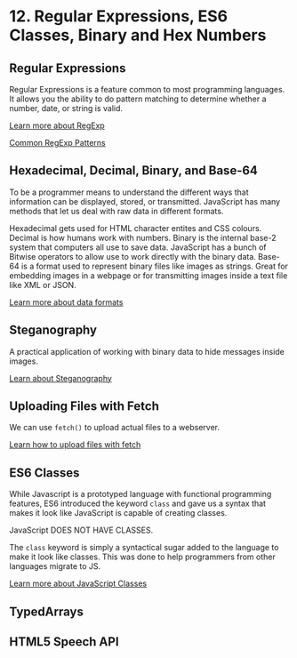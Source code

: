 # 12. Regular Expressions, ES6 Classes, Binary and Hex Numbers

## Regular Expressions

Regular Expressions is a feature common to most programming languages. It allows you the ability to do pattern matching to determine whether a number, date, or string is valid.

[Learn more about RegExp](./regexp.md)

[Common RegExp Patterns](./common-regexp.md)

## Hexadecimal, Decimal, Binary, and Base-64

To be a programmer means to understand the different ways that information can be displayed, stored, or transmitted. JavaScript has many methods that let us deal with raw data in different formats.

Hexadecimal gets used for HTML character entites and CSS colours. Decimal is how humans work with numbers. Binary is the internal base-2 system that computers all use to save data. JavaScript has a bunch of Bitwise operators to allow use to work directly with the binary data. Base-64 is a format used to represent binary files like images as strings. Great for embedding images in a webpage or for transmitting images inside a text file like XML or JSON.

[Learn more about data formats](./hex-bin-64.md)

## Steganography

A practical application of working with binary data to hide messages inside images.

[Learn about Steganography](./steganography.md)

## Uploading Files with Fetch

We can use `fetch()` to upload actual files to a webserver.

[Learn how to upload files with fetch](./upload-files-fetch.md)

## ES6 Classes

While Javascript is a prototyped language with functional programming features, ES6 introduced the keyword `class` and gave us a syntax that makes it look like JavaScript is capable of creating classes.

JavaScript DOES NOT HAVE CLASSES.

The `class` keyword is simply a syntactical sugar added to the language to make it look like classes. This was done to help programmers from other languages migrate to JS. 

[Learn more about JavaScript Classes](./es6-classes.md)

## TypedArrays



## HTML5 Speech API

